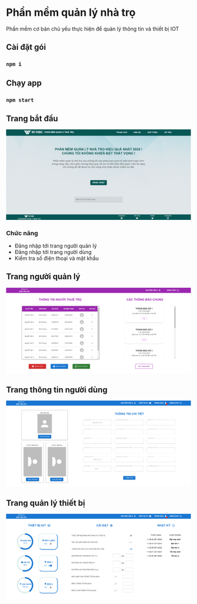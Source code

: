 # Phần mềm quản lý nhà trọ

Phần mềm cơ bản chủ yếu thực hiện để quản lý thông tin và thiết bị IOT

## Cài đặt gói

### `npm i`

## Chạy app

### `npm start`

## Trang bắt đầu
![Trang bắt đầu](screenshots/default.png)
### Chức năng
- Đăng nhập tới trang người quản lý
- Đăng nhập tới trang người dùng
- Kiểm tra số điện thoại và mật khẩu

## Trang người quản lý
![Trang người quản lý](screenshots/admin.png)

## Trang thông tin người dùng
![Trang người thuê trọ](screenshots/user1.png)

## Trang quản lý thiết bị
![Trang người thuê trọ](screenshots/user2.png)
